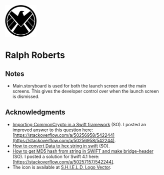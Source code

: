 <img src='RalphRoberts/Assets.xcassets/Shield.imageset/Shield.pdf' width='100'>

# Ralph Roberts


## Notes

- Main.storyboard is used for both the launch screen and the main screens. This gives the developer control over when the launch screen is dismissed.


## Acknowledgments

- [Importing CommonCrypto in a Swift framework](https://stackoverflow.com/a/42852743/542244) (SO). I posted an improved answer to this question here: [https://stackoverflow.com/a/50256958/542244](https://stackoverflow.com/a/50256958/542244).
- [How to convert Data to hex string in swift](https://stackoverflow.com/a/40089462/542244) (SO).
- [How to get MD5 hash from string in SWIFT and make bridge-header](https://stackoverflow.com/a/40089462/542244) (SO). I posted a solution for Swift 4.1 here: [https://stackoverflow.com/a/50257157/542244].
- The icon is available at [S.H.I.E.L.D. Logo Vector](https://seeklogo.com/vector-logo/257821/s-h-i-e-l-d).
